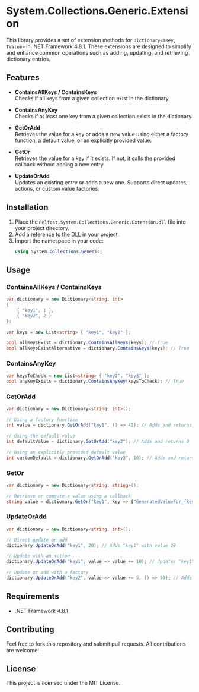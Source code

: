 
# System.Collections.Generic.Extension

This library provides a set of extension methods for `Dictionary<TKey, TValue>` in .NET Framework 4.8.1. These extensions are designed to simplify and enhance common operations such as adding, updating, and retrieving dictionary entries.

## Features

- **ContainsAllKeys / ContainsKeys**  
  Checks if all keys from a given collection exist in the dictionary.

- **ContainsAnyKey**  
  Checks if at least one key from a given collection exists in the dictionary.

- **GetOrAdd**  
  Retrieves the value for a key or adds a new value using either a factory function, a default value, or an explicitly provided value.

- **GetOr**  
  Retrieves the value for a key if it exists. If not, it calls the provided callback without adding a new entry.

- **UpdateOrAdd**  
  Updates an existing entry or adds a new one. Supports direct updates, actions, or custom value factories.

## Installation

1. Place the `Relfost.System.Collections.Generic.Extension.dll` file into your project directory.
2. Add a reference to the DLL in your project.
3. Import the namespace in your code:
   ```csharp
   using System.Collections.Generic;
   ```

## Usage

### ContainsAllKeys / ContainsKeys

```csharp
var dictionary = new Dictionary<string, int>
{
    { "key1", 1 },
    { "key2", 2 }
};

var keys = new List<string> { "key1", "key2" };

bool allKeysExist = dictionary.ContainsAllKeys(keys); // True
bool allKeysExistAlternative = dictionary.ContainsKeys(keys); // True
```

### ContainsAnyKey

```csharp
var keysToCheck = new List<string> { "key2", "key3" };
bool anyKeyExists = dictionary.ContainsAnyKey(keysToCheck); // True
```

### GetOrAdd

```csharp
var dictionary = new Dictionary<string, int>();

// Using a factory function
int value = dictionary.GetOrAdd("key1", () => 42); // Adds and returns 42

// Using the default value
int defaultValue = dictionary.GetOrAdd("key2"); // Adds and returns 0

// Using an explicitly provided default value
int customDefault = dictionary.GetOrAdd("key3", 10); // Adds and returns 10
```

### GetOr

```csharp
var dictionary = new Dictionary<string, string>();

// Retrieve or compute a value using a callback
string value = dictionary.GetOr("key1", key => $"GeneratedValueFor_{key}"); // Returns "GeneratedValueFor_key1" without adding to the dictionary
```

### UpdateOrAdd

```csharp
var dictionary = new Dictionary<string, int>();

// Direct update or add
dictionary.UpdateOrAdd("key1", 20); // Adds "key1" with value 20

// Update with an action
dictionary.UpdateOrAdd("key1", value => value += 10); // Updates "key1" to 30

// Update or add with a factory
dictionary.UpdateOrAdd("key2", value => value += 5, () => 50); // Adds "key2" with value 50
```

## Requirements

- .NET Framework 4.8.1

## Contributing

Feel free to fork this repository and submit pull requests. All contributions are welcome!

## License

This project is licensed under the MIT License.
